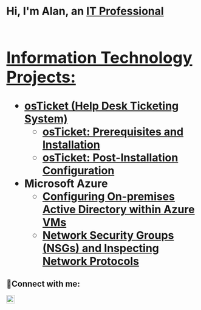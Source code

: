<h1>Hi, I'm Alan, an <a href="https://www.linkedin.com/in/alan-malone-95a0221a1?lipi=urn%3Ali%3Apage%3Ad_flagship3_profile_view_base_contact_details%3BJLOaBvAESxOaQZFVCJ%2FU7g%3D%3D">IT Professional<h1>

<h2> Information Technology Projects:</h2>

- <b>osTicket (Help Desk Ticketing System)</b>
  - [osTicket: Prerequisites and Installation](https://github.com/newdude1972/osticket-prereqs)
  - [osTicket: Post-Installation Configuration](https://github.com/newdude1972/osTicket---Post-install-configuration)
- <b>Microsoft Azure</b>
  - [Configuring On-premises Active Directory within Azure VMs](https://github.com/newdude1972/configuring-Active-Directory)
  - [Network Security Groups (NSGs) and Inspecting Network Protocols](https://github.com/newdude1972/azure-network-protocols)

<h2>🤳Connect with me:</h2>


[<img align="left" alt="Alan | LinkedIn" width="22px" src="https://cdn.jsdelivr.net/npm/simple-icons@v3/icons/linkedin.svg" />][linkedin]


[linkedin]: https://www.linkedin.com/in/alan-malone-95a0221a1?lipi=urn%3Ali%3Apage%3Ad_flagship3_profile_view_base_contact_details%3BJLOaBvAESxOaQZFVCJ%2FU7g%3D%3D
